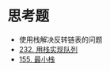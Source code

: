 # 思考题

- 使用栈解决反转链表的问题
- [232. 用栈实现队列](https://leetcode.cn/problems/implement-queue-using-stacks)
- [155. 最小栈](https://leetcode.cn/problems/min-stack)